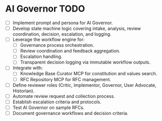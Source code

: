 # AI Governor TODO

- [ ] Implement prompt and persona for AI Governor.
- [ ] Develop state machine logic covering intake, analysis, review coordination, decision, escalation, and logging.
- [ ] Leverage the workflow engine for:
  - [ ] Governance process orchestration.
  - [ ] Review coordination and feedback aggregation.
  - [ ] Escalation handling.
  - [ ] Transparent decision logging via immutable workflow outputs.
- [ ] Integrate with:
  - [ ] Knowledge Base Curator MCP for constitution and values search.
  - [ ] RFC Repository MCP for RFC management.
- [ ] Define reviewer roles (Critic, Implementor, Governor, User Advocate, Historian).
- [ ] Automate review request and collection process.
- [ ] Establish escalation criteria and protocols.
- [ ] Test AI Governor on sample RFCs.
- [ ] Document governance workflows and decision criteria.